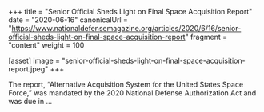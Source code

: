 +++
title = "Senior Official Sheds Light on Final Space Acquisition Report"
date = "2020-06-16"
canonicalUrl = "https://www.nationaldefensemagazine.org/articles/2020/6/16/senior-official-sheds-light-on-final-space-acquisition-report"
fragment = "content"
weight = 100

[asset]
    image = "senior-official-sheds-light-on-final-space-acquisition-report.jpeg"
+++

The report, “Alternative Acquisition System for the United States Space 
Force,” was mandated by the 2020 National Defense Authorization Act and was 
due in ...
